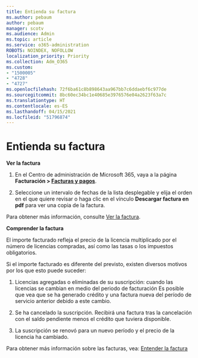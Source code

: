 ```yaml
---
title: Entienda su factura
ms.author: pebaum
author: pebaum
manager: scotv
ms.audience: Admin
ms.topic: article
ms.service: o365-administration
ROBOTS: NOINDEX, NOFOLLOW
localization_priority: Priority
ms.collection: Adm_O365
ms.custom:
- "1500005"
- "4728"
- "4727"
ms.openlocfilehash: 72f6ba61c8b898643aa967bb7c6ddaebf6c977de
ms.sourcegitcommit: 8bc60ec34bc1e40685e3976576e04a2623f63a7c
ms.translationtype: HT
ms.contentlocale: es-ES
ms.lasthandoff: 04/15/2021
ms.locfileid: "51796874"
---
```

# <a name="understand-your-bill"></a>Entienda su factura

**Ver la factura**

1. En el Centro de administración de Microsoft 365, vaya a la página **Facturación > [Facturas y pagos](https://go.microsoft.com/fwlink/p/?linkid=848039)**.

2. Seleccione un intervalo de fechas de la lista desplegable y elija el orden en el que quiere revisar o haga clic en el vínculo **Descargar factura en pdf** para ver una copia de la factura.

Para obtener más información, consulte [Ver la factura](https://docs.microsoft.com/microsoft-365/commerce/billing-and-payments/view-your-bill-or-invoice).

**Comprender la factura**

El importe facturado refleja el precio de la licencia multiplicado por el número de licencias compradas, así como las tasas o los impuestos obligatorios.

Si el importe facturado es diferente del previsto, existen diversos motivos por los que esto puede suceder:

1. Licencias agregadas o eliminadas de su suscripción: cuando las licencias se cambian en medio del periodo de facturación  Es posible que vea que se ha generado crédito y una factura nueva del período de servicio anterior debido a este cambio.

2. Se ha cancelado la suscripción.  Recibirá una factura tras la cancelación con el saldo pendiente menos el crédito que tuviera disponible.

3. La suscripción se renovó para un nuevo período y el precio de la licencia ha cambiado.  

Para obtener más información sobre las facturas, vea: [Entender la factura](https://support.office.com/article/Understand-your-invoice-for-Office-365-for-business-0724b428-fb59-4962-8c37-6674166d7507)
